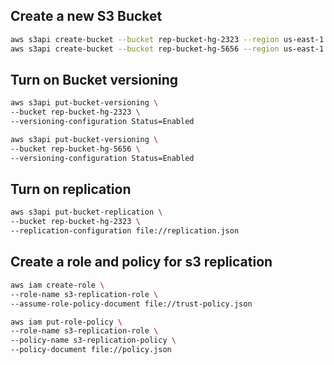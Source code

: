 ## Create a new S3 Bucket

```sh
aws s3api create-bucket --bucket rep-bucket-hg-2323 --region us-east-1
aws s3api create-bucket --bucket rep-bucket-hg-5656 --region us-east-1
```

## Turn on Bucket versioning

```sh
aws s3api put-bucket-versioning \
--bucket rep-bucket-hg-2323 \
--versioning-configuration Status=Enabled

aws s3api put-bucket-versioning \
--bucket rep-bucket-hg-5656 \
--versioning-configuration Status=Enabled
```

## Turn on replication

```sh
aws s3api put-bucket-replication \
--bucket rep-bucket-hg-2323 \
--replication-configuration file://replication.json
```

## Create a role and policy for s3 replication

```sh
aws iam create-role \
--role-name s3-replication-role \
--assume-role-policy-document file://trust-policy.json

aws iam put-role-policy \
--role-name s3-replication-role \
--policy-name s3-replication-policy \
--policy-document file://policy.json
```

